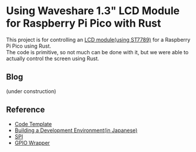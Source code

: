 # Using Waveshare 1.3" LCD Module for Raspberry Pi Pico with Rust

This project is for controlling an [LCD module(using ST7789)](https://www.waveshare.com/wiki/Pico-LCD-1.3) for a Raspberry Pi Pico using Rust.  
The code is primitive, so not much can be done with it, but we were able to actually control the screen using Rust.  

## Blog

(under construction)  

## Reference

* [Code Template](https://github.com/rp-rs/rp2040-project-template)   
* [Building a Development Environment(in Japanese)](https://qiita.com/ochaochaocha3/items/1969d76debd6d3b42269)
* [SPI](https://github.com/rp-rs/rp-hal/blob/main/rp2040-hal/examples/spi.rs)
* [GPIO Wrapper](https://github.com/rp-rs/rp-hal/blob/main/boards/rp-pico/examples/pico_spi_sd_card.rs)
